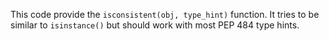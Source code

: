 This code provide the `isconsistent(obj, type_hint)` function. It tries to be
similar to `isinstance()` but should work with most PEP 484 type hints.